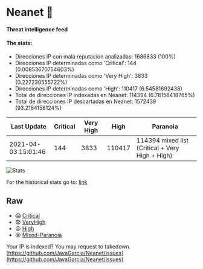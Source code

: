 # Neanet :hocho:
#### Threat intelligence feed
#### The stats:

- Direcciones IP con mala reputacion analizadas: 1686833 (100%)
- Direcciones IP determinadas como 'Critical':  144 (0.00853670754603%)
- Direcciones IP determinadas como 'Very High':  3833 (0.227230555722%)
- Direcciones IP determinadas como 'High':  110417 (6.54581692438)
- Total de direcciones IP indexadas en Neanet:  114394 (6.78158418765%)
- Total de direcciones IP descartadas en Neanet:  1572439 (93.2184158124%)

| Last Update | Critical | Very High | High | Paranoia |
| --- | --- | --- | --- | --- |
| 2021-04-03 15:01:46 | 144 | 3833 | 110417 | 114394 mixed list (Critical + Very High + High)|

![Stats](https://docs.google.com/spreadsheets/d/e/2PACX-1vSnaNMIXVabIpDJjufMlzH7poXnshF3mgd8Is1g9ytUEzVsP5my4Trn8f-xkoLLQ38xpL3HtmUexLo6/pubchart?oid=501124687&format=image)

For the historical stats go to: [link](/stats.csv)
## Raw
- :scream: [Critical](https://raw.githubusercontent.com/JavaGarcia/Neanet/master/blacklists/neanet_critical.txt)
- :fearful: [VeryHigh](https://raw.githubusercontent.com/JavaGarcia/Neanet/master/blacklists/neanet_veryHigh.txtt)
- :frowning: [High](https://raw.githubusercontent.com/JavaGarcia/Neanet/master/blacklists/neanet_high.txt)
- :dizzy_face: [Mixed-Paranoia](https://raw.githubusercontent.com/JavaGarcia/Neanet/master/blacklists/neanet_all.txt)


Your IP is indexed? You may request to takedown. [https://github.com/JavaGarcia/Neanet/issues](https://github.com/JavaGarcia/Neanet/issues)














































































































































































































































































































































































































































































































































































































































































































































































































































































































































































































































































































































































































































































































































































































































































































































































































































































































































































































































































































































































































































































































































































































































































































































































































































































































































































































































































































































































































































































































































































































































































































































































































































































































































































































































































































































































































































































































































































































































































































































































































































































































































































































































































































































































































































































































































































































































































































































































































































































































































































































































































































































































































































































































































































































































































































































